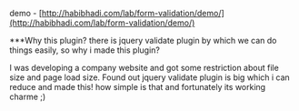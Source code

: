 demo - [http://habibhadi.com/lab/form-validation/demo/](http://habibhadi.com/lab/form-validation/demo/)

***Why this plugin? there is jquery validate plugin by which we can do things easily, so why i made this plugin?

I was developing a company website and got some restriction about file size and page load size. Found out jquery validate plugin is big which i can reduce and made this! how simple is that and fortunately its working charme ;) 
